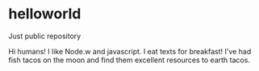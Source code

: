 # helloworld

Just public repository

Hi humans! I like Node.w and javascript. I eat texts for breakfast!
I've had fish tacos on the moon and find them excellent resources to earth tacos.
